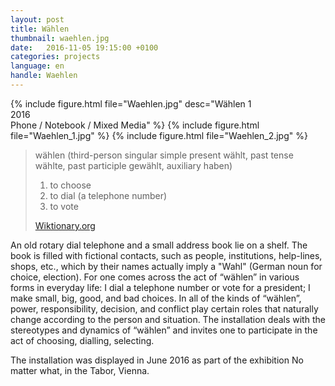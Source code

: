 ```yaml
---
layout: post
title: Wählen
thumbnail: waehlen.jpg
date:   2016-11-05 19:15:00 +0100
categories: projects
language: en
handle: Waehlen
---
```


{% include figure.html file="Waehlen.jpg" desc="Wählen 1<br>2016<br>Phone / Notebook / Mixed Media" %}
{% include figure.html file="Waehlen_1.jpg" %}
{% include figure.html file="Waehlen_2.jpg" %}

> wählen (third-person singular simple present wählt, past tense wählte, past participle gewählt, auxiliary haben)
> 1. to choose
> 2. to dial (a telephone number)
> 3. to vote
>
> [Wiktionary.org](https://en.wiktionary.org/wiki/w%C3%A4hlen)

An old rotary dial telephone and a small address book lie on a shelf. The book is filled with fictional contacts, such as people, institutions, help-lines, shops, etc., which by their names actually imply a "Wahl" (German noun for choice, election). For one comes across the act of “wählen” in various forms in everyday life: I dial a telephone number or vote for a president; I make small, big, good, and bad choices. In all of the kinds of “wählen”, power, responsibility, decision, and conflict play certain roles that naturally change according to the person and situation. The installation deals with the stereotypes and dynamics of “wählen” and invites one to participate in the act of choosing, dialling, selecting.

The installation was displayed in June 2016 as part of the exhibition No matter what, in the Tabor, Vienna.
